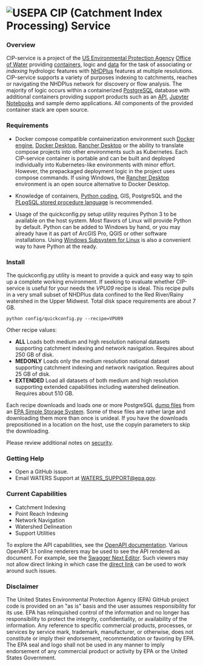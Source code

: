 # ![USEPA](https://avatars.githubusercontent.com/u/1304320?s=70) CIP (Catchment Index Processing) Service

### Overview

CIP-service is a project of the [US Environmental Protection Agency](https://www.epa.gov) [Office of Water](https://www.epa.gov/aboutepa/about-office-water) providing [containers](docs/containers.md), logic and [data](docs/data.md) for the task of associating or _indexing_ hydrologic features with [NHDPlus](https://www.epa.gov/waterdata/nhdplus-national-hydrography-dataset-plus) features at multiple resolutions.  CIP-service supports a variety of purposes indexing to catchments, reaches or navigating the NHDPlus network for discovery or flow analysis.  The majority of logic occurs within a containerized [PostgreSQL](https://www.postgresql.org/) database with additional containers providing support products such as an [API](https://docs.postgrest.org/en/v12/), [Jupyter Notebooks](https://jupyter.org/) and sample demo applications.  All components of the provided container stack are open source. 

### Requirements

* Docker compose compatible containerization environment such [Docker engine](https://docs.docker.com/engine/), [Docker Desktop](https://www.docker.com/products/docker-desktop/), [Rancher Desktop](https://rancherdesktop.io/) or the ability to translate compose projects into other environments such as Kubernetes.  Each CIP-service container is portable and can be built and deployed individually into Kubernetes-like environments with minor effort.  However, the prepackaged deployment logic in the project uses compose commands.  If using Windows, the [Rancher Desktop](https://rancherdesktop.io/) environment is an open source alternative to Docker Desktop.

* Knowledge of containers, [Python coding](https://www.python.org/), GIS, PostgreSQL and the [PLpgSQL stored procedure language](https://www.postgresql.org/docs/current/plpgsql.html) is recommended.

* Usage of the quickconfig.py setup utility requires Python 3 to be available on the host system.  Most flavors of Linux will provide Python by default.  Python can be added to Windows by hand, or you may already have it as part of ArcGIS Pro, QGIS or other software installations.  Using [Windows Subsystem for Linux](https://learn.microsoft.com/en-us/windows/wsl/about) is also a convenient way to have Python at the ready.

### Install

The quickconfig.py utility is meant to provide a quick and easy way to spin up a complete working environment.  If seeking to evaluate whether CIP-service is useful for your needs the *VPU09* recipe is ideal.  This recipe pulls in a very small subset of NHDPlus data confined to the Red River/Rainy watershed in the Upper Midwest.  Total disk space requirements are about 7 GB.

    python config/quickconfig.py --recipe=VPU09

Other recipe values:

* **ALL** Loads both medium and high resolution national datasets supporting catchment indexing and network navigation.  Requires about 250 GB of disk.
* **MEDONLY** Loads only the medium resolution national dataset supporting catchment indexing and network navigation.  Requires about 25 GB of disk.
* **EXTENDED** Load all datasets of both medium and high resolution supporting extended capabilities including watershed delineation.  Requires about 510 GB.

Each recipe downloads and loads one or more PostgreSQL [dump files](docs/data.md) from an [EPA Simple Storage System](https://dmap-data-commons-ow.s3.amazonaws.com/index.html#data/cipsrv/).  Some of these files are rather large and downloading them more than once is unideal.  If you have the downloads prepositioned in a location on the host, use the copyin parameters to skip the downloading.

Please review additional notes on [security](docs/security.md).

### Getting Help

* Open a GitHub issue.
* Email WATERS Support at WATERS_SUPPORT@epa.gov.

### Current Capabilities

* Catchment Indexing
* Point Reach Indexing
* Network Navigation
* Watershed Delineation
* Support Utilities

To explore the API capabilities, see the [OpenAPI documentation](docs/openapi.yml).  Various OpenAPI 3.1 online renderers may be used to see the API rendered as document. For example, see the [Swagger Next Editor](https://editor-next.swagger.io/?spec=https://raw.githubusercontent.com/USEPA/CIP-service/main/docs/openapi.yml). Such viewers may not allow direct linking in which case the [direct link](https://raw.githubusercontent.com/USEPA/CIP-service/main/docs/openapi.yml) can be used to work around such issues.

### Disclaimer

The United States Environmental Protection Agency (EPA) GitHub project code is provided on an "as is" basis and the user assumes responsibility for its use. EPA has relinquished control of the information and no longer has responsibility to protect the integrity, confidentiality, or availability of the information. Any reference to specific commercial products, processes, or services by service mark, trademark, manufacturer, or otherwise, does not constitute or imply their endorsement, recommendation or favoring by EPA. The EPA seal and logo shall not be used in any manner to imply endorsement of any commercial product or activity by EPA or the United States Government.
